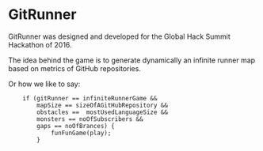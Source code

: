 # GitRunner

GitRunner was designed and developed for the Global Hack Summit Hackathon of 2016.

The idea behind the game is to generate dynamically an infinite runner map based on metrics of GitHub repositories.

Or how we like to say:


```
    if (gitRunner == infiniteRunnerGame &&
        mapSize == sizeOfAGitHubRepository &&
        obstacles ==  mostUsedLanguageSize &&
        monsters == noOfSubscribers &&
        gaps == noOfBrances) {
            funFunGame(play);
        }
```